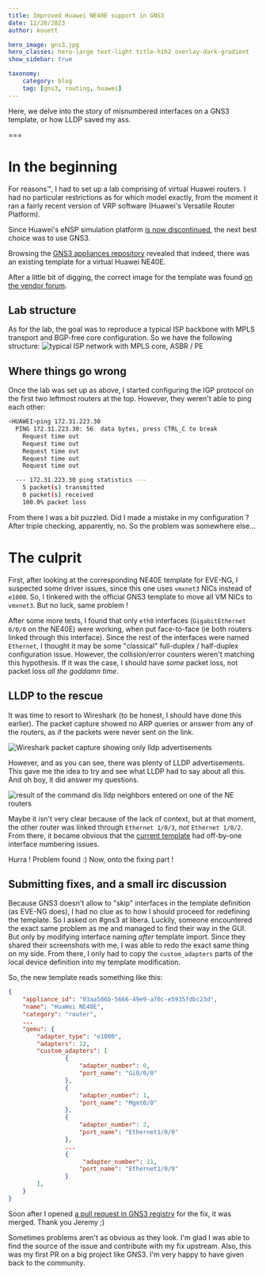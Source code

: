 ```yaml
---
title: Improved Huawei NE40E support in GNS3
date: 12/20/2023
author: kouett

hero_image: gns3.jpg
hero_classes: hero-large text-light title-h1h2 overlay-dark-gradient
show_sidebar: true

taxonomy:
    category: blog
    tag: [gns3, routing, huawei]
---
```


Here, we delve into the story of misnumbered interfaces on a GNS3 template, or how LLDP saved my ass.

===

# In the beginning

For reasons™, I had to set up a lab comprising of virtual Huawei routers. I had no particular restrictions as for which model exactly, from the moment it ran a fairly recent version of VRP software (Huawei's Versatile Router Platform).

Since Huawei's eNSP simulation platform [is now discontinued](https://web.archive.org/web/20220414075127/https://forum.huawei.com/enterprise/en/ensp/thread/622830-100289), the next best choice was to use GNS3.

Browsing the [GNS3 appliances repository](https://gns3.com/marketplace/appliances) revealed that indeed, there was an existing template for a virtual Huawei NE40E.

After a little bit of digging, the correct image for the template was found [on the vendor forum](https://web.archive.org/web/20220413025714/https://forum.huawei.com/enterprise/en/ne40e-image-for-the-eve-ng/thread/756237-861).

## Lab structure

As for the lab, the goal was to reproduce a typical ISP backbone with MPLS transport and BGP-free core configuration. So we have the following structure:
![typical ISP network with MPLS core, ASBR / PE](lab1.png)

## Where things go wrong

Once the lab was set up as above, I started configuring the IGP protocol on the first two leftmost routers at the top.
However, they weren't able to ping each other:

```sh
<HUAWEI>ping 172.31.223.30
  PING 172.31.223.30: 56  data bytes, press CTRL_C to break
    Request time out
	Request time out
	Request time out
	Request time out
	Request time out

  --- 172.31.223.30 ping statistics ---
    5 packet(s) transmitted
	0 packet(s) received
	100.0% packet loss
```

From there I was a bit puzzled. Did I made a mistake in my configuration ? After triple checking, apparently, no. So the problem was somewhere else...


# The culprit

First, after looking at the corresponding NE40E template for EVE-NG, I suspected some driver issues, since this one uses ```vmxnet3``` NICs instead of ```e1000```. So, I tinkered with the official GNS3 template to move all VM NICs to ```vmxnet3```. But no luck, same problem !

After some more tests, I found that only ```eth0``` interfaces (```GigabitEthernet 0/0/0``` on the NE40E) were working, when put face-to-face (ie both routers linked through this interface). Since the rest of the interfaces were named ```Ethernet```, I thought it may be some "classical" full-duplex / half-duplex configuration issue. However, the collision/error counters weren't matching this hypothesis. If it was the case, I should have *some* packet loss, not packet loss *all the goddamn time*.

## LLDP to the rescue

It was time to resort to Wireshark (to be honest, I should have done this earlier). The packet capture showed no ARP queries or answer from any of the routers, as if the packets were never sent on the link.

![Wireshark packet capture showing only lldp advertisements](pcap.png)

 However, and as you can see, there was plenty of LLDP advertisements. This gave me the idea to try and see what LLDP had to say about all this. And oh boy, it did answer my questions.

![result of the command dis lldp neighbors entered on one of the NE routers](lldp.png)

Maybe it isn't very clear because of the lack of context, but at that moment, the other router was linked through ```Ethernet 1/0/3```, *not* ```Ethernet 1/0/2```. From there, it became obvious that the [current template](https://github.com/GNS3/gns3-registry/blob/579ff539991090c38b92a967ac8fa2b9e87e5f87/appliances/huawei-ne40e.gns3a) had off-by-one interface numbering issues.

Hurra ! Problem found :) Now, onto the fixing part !

## Submitting fixes, and a small irc discussion

Because GNS3 doesn't allow to "skip" interfaces in the template definition (as EVE-NG does), I had no clue as to how I should proceed for redefining the template. So I asked on #gns3 at libera. Luckily, someone encountered the exact same problem as me and managed to find their way in the GUI. But only by modifying interface naming *after* template import. Since they shared their screenshots with me, I was able to redo the exact same thing on my side. From there, I only had to copy the ```custom_adapters``` parts of the local device definition into my template modification.

So, the new template reads something like this:
```json
{
    "appliance_id": "03aa586b-5666-49e9-a70c-e5935fdbc23d",
    "name": "HuaWei NE40E",
    "category": "router",
	...
    "qemu": {
        "adapter_type": "e1000",
        "adapters": 12,
        "custom_adapters": [
                {
                    "adapter_number": 0,
                    "port_name": "Gi0/0/0"
                },
                {
                    "adapter_number": 1,
                    "port_name": "Mgmt0/0"
                },
                {
                    "adapter_number": 2,
                    "port_name": "Ethernet1/0/0"
                },
				...
				{
                     "adapter_number": 11,
                    "port_name": "Ethernet1/0/9"
                }
        ],
	}
}
```

Soon after I opened [a pull request in GNS3 registry](https://github.com/GNS3/gns3-registry/pull/840) for the fix, it was merged. Thank you Jeremy ;)

Sometimes problems aren't as obvious as they look. I'm glad I was able to find the source of the issue and contribute with my fix upstream. Also, this was my first PR on a big project like GNS3. I'm very happy to have given back to the community.
